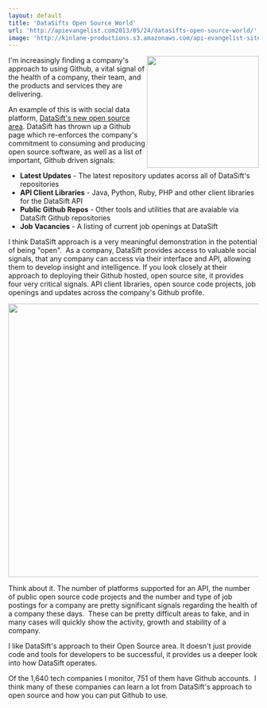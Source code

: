 ```yaml
---
layout: default
title: 'DataSifts Open Source World'
url: 'http://apievangelist.com2013/05/24/datasifts-open-source-world/'
image: 'http://kinlane-productions.s3.amazonaws.com/api-evangelist-site/blog/datasift-logo.png'
---
```



<p>
     <a href="http://datasift.com/" target="_blank"><img src="https://s3.amazonaws.com/kinlane-productions/api-evangelist/datasift/datasift-logo.png"  width="225" align="right" /></a>
</p>
<p>
     I'm increasingly finding a company's approach to using Github, a vital signal of the health of a company, their team, and the products and services they are delivering.
</p>
<p>
     An example of this is with social data platform, <a href="http://datasift.github.io/">DataSift's new open source area</a>. DataSift has thrown up a Github page which re-enforces the company's commitment to consuming and producing open source software, as well as a list of important, Github driven signals:
</p>
<ul >
     <li>
          <strong>Latest Updates</strong> - The latest repository updates acorss all of DataSift's repositories
     </li>
     <li>
          <strong>API Client Libraries</strong> - Java, Python, Ruby, PHP and other client libraries for the DataSift API
     </li>
     <li>
          <strong>Public Github Repos</strong> - Other tools and utilities that are avaiable via DataSift Github repositories
     </li>
     <li>
          <strong>Job Vacancies</strong> - A listing of current job openings at DataSift
     </li>
</ul>
<p>
     I think DataSift approach is a very meaningful demonstration in the potential of being "open".  As a company, DataSift provides access to valuable social signals, that any company can access via their interface and API, allowing them to develop insight and intelligence. If you look closely at their approach to deploying their Github hosted, open source site, it provides four very critical signals. API client libraries, open source code projects, job openings and updates across the company's Github profile.
</p>
<p>
     <a href="http://datasift.github.io/" target="_blank"><img src="https://s3.amazonaws.com/kinlane-productions/api-evangelist/datasift/datasift-open-source.png"  width="550" /></a>
</p>
<p>
     Think about it. The number of platforms supported for an API, the number of public open source code projects and the number and type of job postings for a company are pretty significant signals regarding the health of a company these days.  These can be pretty difficult areas to fake, and in many cases will quickly show the activity, growth and stability of a company.
</p>
<p>
     I like DataSift's approach to their Open Source area. It doesn't just provide code and tools for developers to be successful, it provides us a deeper look into how DataSift operates.  
</p>
<p>
     Of the 1,640 tech companies I monitor, 751 of them have Github accounts.  I think many of these companies can learn a lot from DataSift's approach to open source and how you can put Github to use.
</p>
